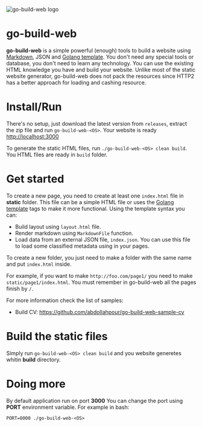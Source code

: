 ![go-build-web logo](/img/logo.png)

go-build-web
======
**go-build-web** is a simple powerful (enough) tools to build a website using [Markdown], JSON and [Golang template]. You don't need any special tools or database, you don't need to learn any technology. You can use the existing HTML knowledge you have and build your website. Unlike most of the static website generator, go-build-web does not pack the resources since HTTP2 has a better approach for loading and cashing resource.

Install/Run
======
There's no setup, just download the latest version from `releases`, extract the zip file and run `go-build-web-<OS>`. Your website is ready [http://localhost:3000](http://localhost:3000)

To generate the static HTML files, run `./go-build-web-<OS> clean build`. You HTML files are ready in `build` folder.

Get started
===========
To create a new page, you need to create at least one `index.html` file in **static** folder. This file can be a simple HTML file or uses the [Golang template] tags to make it more functional. Using the template syntax you can:

* Build layout using `layout.html` file.
* Render markdown using `MarkdownFile` function.
* Load data from an external JSON file, `index.json`. You can use this file to load some classified metadata using in your pages.

To create a new folder, you just need to make a folder with the same name and put `index.html` inside.

For example, if you want to make `http://foo.com/page1/` you need to make `static/page1/index.html`. You must remember in go-build-web all the pages finish by `/`.

For more information check the list of samples:

* Build CV: https://github.com/abdollahpour/go-build-web-sample-cv

Build the static files
==========
Simply run `go-build-web-<OS> clean build` and you website generetes whitin **build** directory.

Doing more
====
By default application run on port **3000** You can change the port using **PORT** environment variable. For example in bash:

    PORT=8000 ./go-build-web-<OS>

[Markdown]: https://github.com/adam-p/markdown-here/wiki/Markdown-Cheatsheet
[Golang template]: https://golang.org/pkg/text/template/
[nginx]: https://www.nginx.com/blog/nginx-1-13-9-http2-server-push/